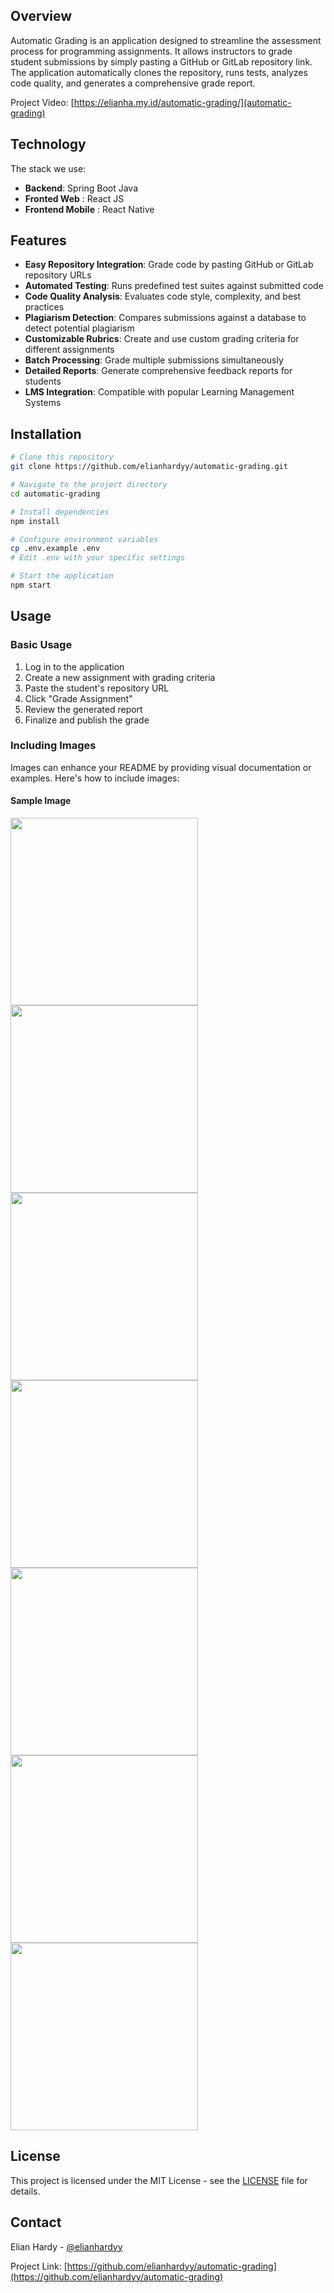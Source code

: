 ## Overview

Automatic Grading is an application designed to streamline the assessment process for programming assignments. It allows instructors to grade student submissions by simply pasting a GitHub or GitLab repository link. The application automatically clones the repository, runs tests, analyzes code quality, and generates a comprehensive grade report.

Project Video: [https://elianha.my.id/automatic-grading/](automatic-grading)

## Technology
The stack we use:
- **Backend**: Spring Boot Java
- **Fronted Web** : React JS
- **Frontend Mobile** : React Native

## Features

- **Easy Repository Integration**: Grade code by pasting GitHub or GitLab repository URLs
- **Automated Testing**: Runs predefined test suites against submitted code
- **Code Quality Analysis**: Evaluates code style, complexity, and best practices
- **Plagiarism Detection**: Compares submissions against a database to detect potential plagiarism
- **Customizable Rubrics**: Create and use custom grading criteria for different assignments
- **Batch Processing**: Grade multiple submissions simultaneously
- **Detailed Reports**: Generate comprehensive feedback reports for students
- **LMS Integration**: Compatible with popular Learning Management Systems

## Installation

```bash
# Clone this repository
git clone https://github.com/elianhardyy/automatic-grading.git

# Navigate to the project directory
cd automatic-grading

# Install dependencies
npm install

# Configure environment variables
cp .env.example .env
# Edit .env with your specific settings

# Start the application
npm start
```

## Usage

### Basic Usage

1. Log in to the application
2. Create a new assignment with grading criteria
3. Paste the student's repository URL
4. Click "Grade Assignment"
5. Review the generated report
6. Finalize and publish the grade

### Including Images

Images can enhance your README by providing visual documentation or examples. Here's how to include images:

#### Sample Image

<img src="images/loginscreen.jpeg" width="300">
<img src="images/homescreen.jpeg" width="300">
<img src="images/taskscreen.jpeg" width="300">
<img src="images/traineescreen.jpeg" width="300">
<img src="images/profilescreen.jpeg" width="300">
<img src="images/grading-resultscreen.jpeg" width="300">
<img src="images/validation-example.jpeg" width="300">

## License

This project is licensed under the MIT License - see the [LICENSE](LICENSE) file for details.

## Contact

Elian Hardy - [@elianhardyy](https://github.com/elianhardyy)

Project Link: [https://github.com/elianhardyy/automatic-grading](https://github.com/elianhardyy/automatic-grading)
